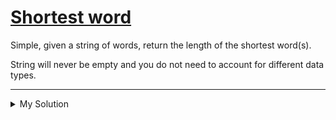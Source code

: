 # [Shortest word](https://www.codewars.com/kata/57cebe1dc6fdc20c57000ac9)

Simple, given a string of words, return the length of the shortest word(s).

String will never be empty and you do not need to account for different data types.

---

<details><summary>My Solution</summary>

```js
function findShort(s) {
  return Math.min(
    ...s
      .split(' ') // array
      .map(word => word.length)
  )
}
```

</details>
